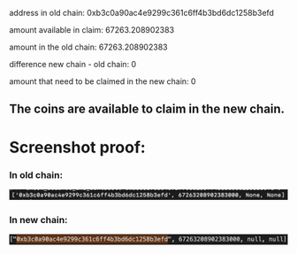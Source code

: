 address in old chain: 0xb3c0a90ac4e9299c361c6ff4b3bd6dc1258b3efd

amount available in claim: 67263.208902383

amount in the old chain: 67263.208902383

difference new chain - old chain: 0

amount that need to be claimed in the new chain: 0

## The coins are available to claim in the new chain.


# Screenshot proof:

### In old chain:
![0xb3c0a90ac4e9299c361c6ff4b3bd6dc1258b3efd](../media/0xb3c0a90ac4e9299c361c6ff4b3bd6dc1258b3efd-old-chain.png)

### In new chain:
![0xb3c0a90ac4e9299c361c6ff4b3bd6dc1258b3efd](../media/0xb3c0a90ac4e9299c361c6ff4b3bd6dc1258b3efd-new-chain.png)